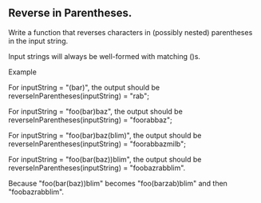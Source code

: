 ## Reverse in Parentheses.

Write a function that reverses characters in (possibly nested) parentheses in the input string.

Input strings will always be well-formed with matching ()s.

Example

For inputString = "(bar)", the output should be
reverseInParentheses(inputString) = "rab";

For inputString = "foo(bar)baz", the output should be
reverseInParentheses(inputString) = "foorabbaz";

For inputString = "foo(bar)baz(blim)", the output should be
reverseInParentheses(inputString) = "foorabbazmilb";

For inputString = "foo(bar(baz))blim", the output should be
reverseInParentheses(inputString) = "foobazrabblim".

Because "foo(bar(baz))blim" becomes "foo(barzab)blim" and then "foobazrabblim".
